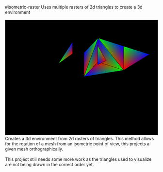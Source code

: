 #isometric-raster
Uses multiple rasters of 2d triangles to create a 3d environment<br/><br/>
<img src="isometric-raster.png"/>
Creates a 3d environment from 2d rasters of triangles. This method allows for the rotation of a mesh from an isometric point of view, this projects a given mesh orthographically.<br/><br/>
This project still needs some more work as the triangles used to visualize are not being drawn in the correct order yet.
